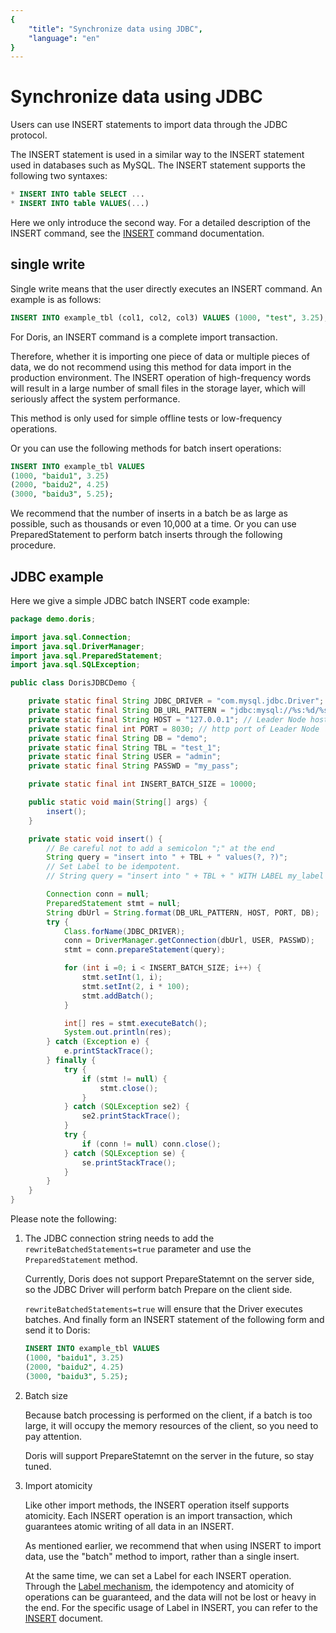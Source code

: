 ```yaml
---
{
    "title": "Synchronize data using JDBC",
    "language": "en"
}
---
```


<!-- 
Licensed to the Apache Software Foundation (ASF) under one
or more contributor license agreements.  See the NOTICE file
distributed with this work for additional information
regarding copyright ownership.  The ASF licenses this file
to you under the Apache License, Version 2.0 (the
"License"); you may not use this file except in compliance
with the License.  You may obtain a copy of the License at

  http://www.apache.org/licenses/LICENSE-2.0

Unless required by applicable law or agreed to in writing,
software distributed under the License is distributed on an
"AS IS" BASIS, WITHOUT WARRANTIES OR CONDITIONS OF ANY
KIND, either express or implied.  See the License for the
specific language governing permissions and limitations
under the License.
-->

# Synchronize data using JDBC

Users can use INSERT statements to import data through the JDBC protocol.

The INSERT statement is used in a similar way to the INSERT statement used in databases such as MySQL. The INSERT statement supports the following two syntaxes:

```sql
* INSERT INTO table SELECT ...
* INSERT INTO table VALUES(...)
````

Here we only introduce the second way. For a detailed description of the INSERT command, see the [INSERT](../../../sql-manual/sql-reference/Data-Manipulation-Statements/Manipulation/INSERT.md) command documentation.

## single write

Single write means that the user directly executes an INSERT command. An example is as follows:

```sql
INSERT INTO example_tbl (col1, col2, col3) VALUES (1000, "test", 3.25);
````

For Doris, an INSERT command is a complete import transaction.

Therefore, whether it is importing one piece of data or multiple pieces of data, we do not recommend using this method for data import in the production environment. The INSERT operation of high-frequency words will result in a large number of small files in the storage layer, which will seriously affect the system performance.

This method is only used for simple offline tests or low-frequency operations.

Or you can use the following methods for batch insert operations:

```sql
INSERT INTO example_tbl VALUES
(1000, "baidu1", 3.25)
(2000, "baidu2", 4.25)
(3000, "baidu3", 5.25);
````

We recommend that the number of inserts in a batch be as large as possible, such as thousands or even 10,000 at a time. Or you can use PreparedStatement to perform batch inserts through the following procedure.

## JDBC example

Here we give a simple JDBC batch INSERT code example:

````java
package demo.doris;

import java.sql.Connection;
import java.sql.DriverManager;
import java.sql.PreparedStatement;
import java.sql.SQLException;

public class DorisJDBCDemo {

    private static final String JDBC_DRIVER = "com.mysql.jdbc.Driver";
    private static final String DB_URL_PATTERN = "jdbc:mysql://%s:%d/%s?rewriteBatchedStatements=true";
    private static final String HOST = "127.0.0.1"; // Leader Node host
    private static final int PORT = 8030; // http port of Leader Node
    private static final String DB = "demo";
    private static final String TBL = "test_1";
    private static final String USER = "admin";
    private static final String PASSWD = "my_pass";

    private static final int INSERT_BATCH_SIZE = 10000;

    public static void main(String[] args) {
        insert();
    }

    private static void insert() {
        // Be careful not to add a semicolon ";" at the end
        String query = "insert into " + TBL + " values(?, ?)";
        // Set Label to be idempotent.
        // String query = "insert into " + TBL + " WITH LABEL my_label values(?, ?)";

        Connection conn = null;
        PreparedStatement stmt = null;
        String dbUrl = String.format(DB_URL_PATTERN, HOST, PORT, DB);
        try {
            Class.forName(JDBC_DRIVER);
            conn = DriverManager.getConnection(dbUrl, USER, PASSWD);
            stmt = conn.prepareStatement(query);

            for (int i =0; i < INSERT_BATCH_SIZE; i++) {
                stmt.setInt(1, i);
                stmt.setInt(2, i * 100);
                stmt.addBatch();
            }

            int[] res = stmt.executeBatch();
            System.out.println(res);
        } catch (Exception e) {
            e.printStackTrace();
        } finally {
            try {
                if (stmt != null) {
                    stmt.close();
                }
            } catch (SQLException se2) {
                se2.printStackTrace();
            }
            try {
                if (conn != null) conn.close();
            } catch (SQLException se) {
                se.printStackTrace();
            }
        }
    }
}
````

Please note the following:

1. The JDBC connection string needs to add the `rewriteBatchedStatements=true` parameter and use the `PreparedStatement` method.

   Currently, Doris does not support PrepareStatemnt on the server side, so the JDBC Driver will perform batch Prepare on the client side.

   `rewriteBatchedStatements=true` will ensure that the Driver executes batches. And finally form an INSERT statement of the following form and send it to Doris:

   ```sql
   INSERT INTO example_tbl VALUES
   (1000, "baidu1", 3.25)
   (2000, "baidu2", 4.25)
   (3000, "baidu3", 5.25);
   ````

2. Batch size

   Because batch processing is performed on the client, if a batch is too large, it will occupy the memory resources of the client, so you need to pay attention.

   Doris will support PrepareStatemnt on the server in the future, so stay tuned.

3. Import atomicity

   Like other import methods, the INSERT operation itself supports atomicity. Each INSERT operation is an import transaction, which guarantees atomic writing of all data in an INSERT.

   As mentioned earlier, we recommend that when using INSERT to import data, use the "batch" method to import, rather than a single insert.

   At the same time, we can set a Label for each INSERT operation. Through the [Label mechanism](./load-atomicity.html#label-mechanism), the idempotency and atomicity of operations can be guaranteed, and the data will not be lost or heavy in the end. For the specific usage of Label in INSERT, you can refer to the [INSERT](../../../sql-manual/sql-reference/Data-Manipulation-Statements/Manipulation/INSERT.md) document.
